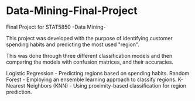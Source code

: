 # Data-Mining-Final-Project
Final Project for STAT5850 -Data Mining-


This project was developed with the purpose of identifying customer spending habits and predicting the most used "region".

This was done through three different classification models and then comparing the models with confusion matrices, and their accuracies.

Logistic Regression - Predicting regions based on spending habits.
Random Forest - Employing an ensemble learning approach to classify regions.
K-Nearest Neighbors (KNN) - Using proximity-based classification for region prediction.


